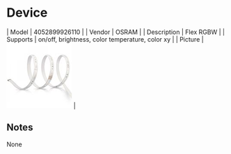 
# Device

| Model | 4052899926110  |
| Vendor  | OSRAM  |
| Description | Flex RGBW |
| Supports | on/off, brightness, color temperature, color xy |
| Picture | ![../images/devices/4052899926110.jpg](../images/devices/4052899926110.jpg) |

## Notes

None
